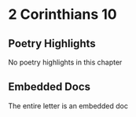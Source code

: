 # 2 Corinthians 10

## Poetry Highlights

No poetry highlights in this chapter

## Embedded Docs

The entire letter is an embedded doc

